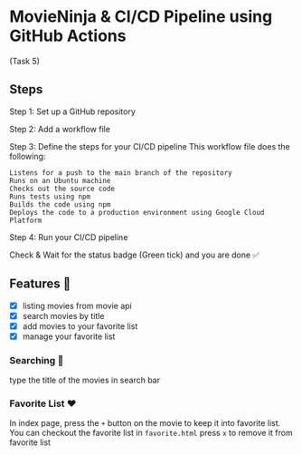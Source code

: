 # MovieNinja & CI/CD Pipeline using GitHub Actions
(Task 5)


## Steps

Step 1: Set up a GitHub repository

Step 2: Add a workflow file

Step 3: Define the steps for your CI/CD pipeline
    This workflow file does the following:

    Listens for a push to the main branch of the repository
    Runs on an Ubuntu machine
    Checks out the source code
    Runs tests using npm
    Builds the code using npm
    Deploys the code to a production environment using Google Cloud Platform

Step 4: Run your CI/CD pipeline

Check & Wait for the status badge (Green tick) and you are done  ✅


## Features	:briefcase:
- [x] listing movies from movie api
- [x] search movies by title
- [x] add movies to your favorite list
- [x] manage your favorite list

### Searching :mag_right:
type the title of the movies in search bar
### Favorite List	:heart:
In index page, press the `+` button on the movie to keep it into favorite list.
You can checkout the favorite list in `favorite.html`
press `x` to remove it from favorite list

